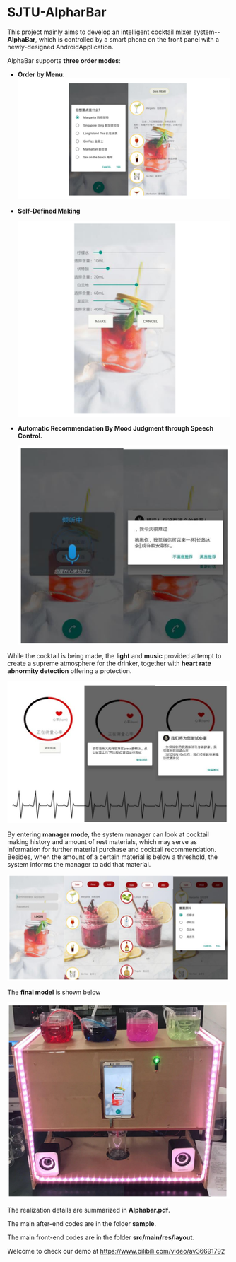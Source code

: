 # SJTU-AlpharBar
This project mainly aims to develop an intelligent cocktail mixer system-- **AlphaBar**, which is controlled by a smart phone on the front panel with a newly-designed AndroidApplication.

AlphaBar supports **three order modes**: 

- **Order by Menu**:
  ![ordering_menu](https://github.com/zijie2333/SJTU-AlpharBar/raw/master/img/ordering_bar.png)

- **Self-Defined Making**

  ![ordering_personal](https://github.com/zijie2333/SJTU-AlpharBar/raw/master/img/ordering_personal.png)

- **Automatic Recommendation By Mood Judgment through Speech Control.** 

  ![ordering_speech](https://github.com/zijie2333/SJTU-AlpharBar/raw/master/img/ordering_speech.png)



While  the cocktail is being made, the **light** and **music** provided attempt to create a supreme atmosphere for the drinker, together with **heart rate abnormity detection** offering a protection.

![heartrate](https://github.com/zijie2333/SJTU-AlpharBar/raw/master/img/heartrate.png)



By entering **manager mode**, the system manager can look at cocktail making history and amount of rest materials, which may serve as information for further material purchase and cocktail recommendation. Besides, when the amount of a certain material is below a threshold, the system informs the manager to add that material.

![manager mode](https://github.com/zijie2333/SJTU-AlpharBar/raw/master/img/administer.png)



The **final model** is shown below 

![final_model](https://github.com/zijie2333/SJTU-AlpharBar/raw/master/img/final.png)

The realization details are summarized in **Alphabar.pdf**. 


The main after-end codes are in the folder **sample**. 


The main front-end codes are in the folder **src/main/res/layout**.


Welcome to check our demo at https://www.bilibili.com/video/av36691792

